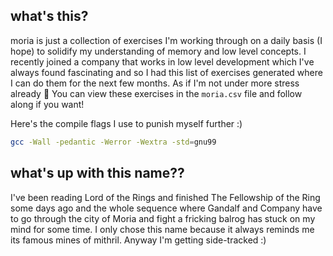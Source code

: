 ## what's this?
moria is just a collection of exercises I'm working through on a daily basis 
(I hope) to solidify my understanding of memory and low level concepts. I recently
joined a company that works in low level development which I've always found
fascinating and so I had this list of exercises generated where I can do them
for the next few months. As if I'm not under more stress already :melting_face:
You can view these exercises in the `moria.csv` file and follow along if you want!  

Here's the compile flags I use to punish myself further :)  
```sh
gcc -Wall -pedantic -Werror -Wextra -std=gnu99
```

## what's up with this name??
I've been reading Lord of the Rings and finished The Fellowship of the Ring some
days ago and the whole sequence where Gandalf and Company have to go through the
city of Moria and fight a fricking balrog has stuck on my mind for some time. I
only chose this name because it always reminds me its famous mines of mithril.
Anyway I'm getting side-tracked :)
